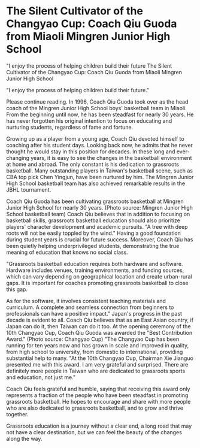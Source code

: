#  The Silent Cultivator of the Changyao Cup: Coach Qiu Guoda from Miaoli Mingren Junior High School

"I enjoy the process of helping children build their future 
  The Silent Cultivator of the Changyao Cup: Coach Qiu Guoda from Miaoli Mingren Junior High School

"I enjoy the process of helping children build their future."

Please continue reading. In 1996, Coach Qiu Guoda took over as the head coach of the Mingren Junior High School boys' basketball team in Miaoli. From the beginning until now, he has been steadfast for nearly 30 years. He has never forgotten his original intention to focus on educating and nurturing students, regardless of fame and fortune.

Growing up as a player from a young age, Coach Qiu devoted himself to coaching after his student days. Looking back now, he admits that he never thought he would stay in this position for decades. In these long and ever-changing years, it is easy to see the changes in the basketball environment at home and abroad. The only constant is his dedication to grassroots basketball. Many outstanding players in Taiwan's basketball scene, such as CBA top pick Chen Yingjun, have been nurtured by him. The Mingren Junior High School basketball team has also achieved remarkable results in the JBHL tournament.

Coach Qiu Guoda has been cultivating grassroots basketball at Mingren Junior High School for nearly 30 years. (Photo source: Mingren Junior High School basketball team) Coach Qiu believes that in addition to focusing on basketball skills, grassroots basketball education should also prioritize players' character development and academic pursuits. "A tree with deep roots will not be easily toppled by the wind." Having a good foundation during student years is crucial for future success. Moreover, Coach Qiu has been quietly helping underprivileged students, demonstrating the true meaning of education that knows no social class. 

"Grassroots basketball education requires both hardware and software. Hardware includes venues, training environments, and funding sources, which can vary depending on geographical location and create urban-rural gaps. It is important for coaches promoting grassroots basketball to close this gap.

As for the software, it involves consistent teaching materials and curriculum. A complete and seamless connection from beginners to professionals can have a positive impact." Japan's progress in the past decade is evident to all. Coach Qiu believes that as an East Asian country, if Japan can do it, then Taiwan can do it too. At the opening ceremony of the 10th Changyao Cup, Coach Qiu Guoda was awarded the "Best Contribution Award." (Photo source: Changyao Cup) "The Changyao Cup has been running for ten years now and has grown in scale and improved in quality, from high school to university, from domestic to international, providing substantial help to many. "At the 10th Changyao Cup, Chairman Xie Jianguo presented me with this award. I am very grateful and surprised. There are definitely more people in Taiwan who are dedicated to grassroots sports and education, not just me."

Coach Qiu feels grateful and humble, saying that receiving this award only represents a fraction of the people who have been steadfast in promoting grassroots basketball. He hopes to encourage and share with more people who are also dedicated to grassroots basketball, and to grow and thrive together.

Grassroots education is a journey without a clear end, a long road that may not have a clear destination, but we can feel the beauty of the changes along the way.